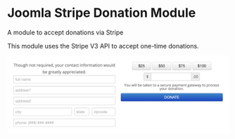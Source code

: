 # Joomla Stripe Donation Module
A module to accept donations via Stripe

This module uses the Stripe V3 API to accept one-time donations.

![mod_striped screenshot](screenshot1.png)
